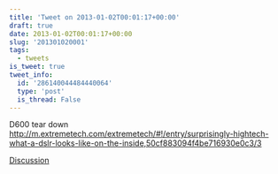 ```yaml
---
title: 'Tweet on 2013-01-02T00:01:17+00:00'
draft: true
date: 2013-01-02T00:01:17+00:00
slug: '201301020001'
tags:
  - tweets
is_tweet: true
tweet_info:
  id: '286140044484440064'
  type: 'post'
  is_thread: False
---
```




D600 tear down  <http://m.extremetech.com/extremetech/#!/entry/surprisingly-hightech-what-a-dslr-looks-like-on-the-inside,50cf883094f4be716930e0c3/3>

[Discussion](https://x.com/sytelus/status/286140044484440064)
